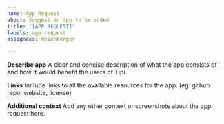 ```yaml
---
name: App Request
about: Suggest an app to be added
title: "[APP REQUEST]"
labels: app request
assignees: meienberger

---
```


**Describe app**
A clear and concise description of what the app consists of and how it would benefit the users of Tipi.

**Links**
Include links to all the available resources for the app. (eg: github repo, website, license)

**Additional context**
Add any other context or screenshots about the app request here.
